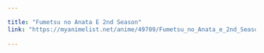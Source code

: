```yaml
---

title: "Fumetsu no Anata E 2nd Season"
link: "https://myanimelist.net/anime/49709/Fumetsu_no_Anata_e_2nd_Season"
 
---
```

